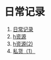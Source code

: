 # 日常记录

1. [日常记录](./daily_dir.html)
2. [h资源](h/1.html)
3. [h资源(2)](h/2.html)
4. [私货（1）](./h/sihuo.html)

